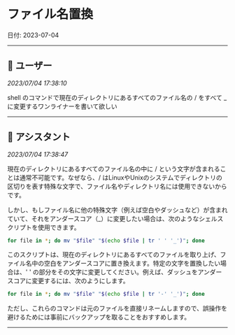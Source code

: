 # ファイル名置換

日付: 2023-07-04

---

## 👤 ユーザー
*2023/07/04 17:38:10*

shell のコマンドで現在のディレクトリにあるすべてのファイル名の / をすべて _ に変更するワンライナーを書いて欲しい

---

## 🤖 アシスタント
*2023/07/04 17:38:47*

現在のディレクトリにあるすべてのファイル名の中に / という文字が含まれることは通常不可能です。なぜなら、/ はLinuxやUnixのシステムでディレクトリの区切りを表す特殊な文字で、ファイル名やディレクトリ名には使用できないからです。

しかし、もしファイル名に他の特殊文字（例えば空白やダッシュなど）が含まれていて、それをアンダースコア（_）に変更したい場合は、次のようなシェルスクリプトを使用できます。

```bash
for file in *; do mv "$file" "$(echo $file | tr ' ' '_')"; done
```

このスクリプトは、現在のディレクトリにあるすべてのファイルを取り上げ、ファイル名中の空白をアンダースコアに置き換えます。特定の文字を置換したい場合は、' ' の部分をその文字に変更してください。例えば、ダッシュをアンダースコアに変更するには、次のようにします。

```bash
for file in *; do mv "$file" "$(echo $file | tr '-' '_')"; done
```

ただし、これらのコマンドは元のファイルを直接リネームしますので、誤操作を避けるためには事前にバックアップを取ることをおすすめします。

---
